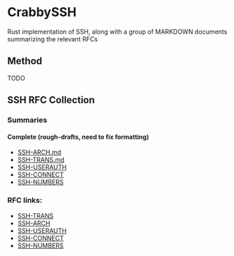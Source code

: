 # CrabbySSH
Rust implementation of SSH, along with a group of MARKDOWN documents summarizing the relevant RFCs
## Method
TODO



## SSH RFC Collection
### Summaries 
#### Complete (rough-drafts, need to fix formatting)
* [SSH-ARCH.md](./SSH-ARCH.md)
* [SSH-TRANS.md](./SSH-TRANS.md)
* [SSH-USERAUTH](./SSH-USERAUTH.md)
* [SSH-CONNECT](./SSH-CONNECT.md)
* [SSH-NUMBERS](./SSH-NUMBERS.md)


### RFC links:
* [SSH-TRANS](https://datatracker.ietf.org/doc/html/rfc4253)
* [SSH-ARCH](https://datatracker.ietf.org/doc/html/rfc4251)
* [SSH-USERAUTH](https://datatracker.ietf.org/doc/html/rfc4252)
* [SSH-CONNECT](https://datatracker.ietf.org/doc/html/rfc4254)
* [SSH-NUMBERS](https://datatracker.ietf.org/doc/html/rfc4250)
